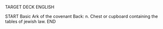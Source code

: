 TARGET DECK
ENGLISH

START
Basic
Ark of the covenant
Back: n. Chest or cupboard containing the tables of jewish law.
END
